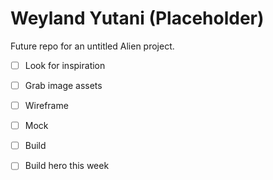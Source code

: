 # Weyland Yutani (Placeholder)
Future repo for an untitled Alien project.

- [ ] Look for inspiration
- [ ] Grab image assets
- [ ] Wireframe
- [ ] Mock
- [ ] Build

- [ ] Build hero this week
